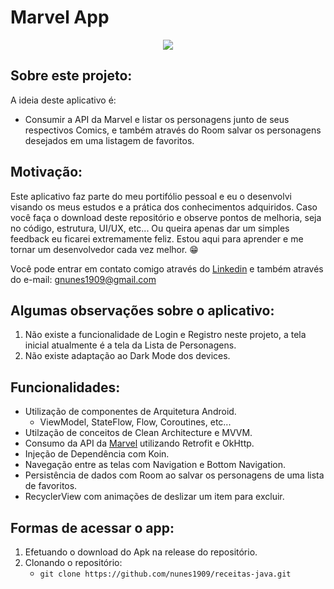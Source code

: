 # Marvel App
<p align="center">
  <img src="https://user-images.githubusercontent.com/80295127/185027406-5e7faf39-0e41-426e-9397-a4bf1fd85062.gif">
</p>

## Sobre este projeto:


<p>A ideia deste aplicativo é: </p>

- Consumir a API da Marvel e listar os personagens junto de seus respectivos Comics, e também através do Room salvar os personagens desejados em uma listagem de favoritos.

## Motivação:
<p>Este aplicativo faz parte do meu portifólio pessoal e eu o desenvolvi visando os meus estudos e a prática dos conhecimentos adquiridos. Caso você faça o download deste repositório e observe pontos de melhoria, seja no código, estrutura, UI/UX, etc... Ou queira apenas dar um simples feedback eu ficarei extremamente feliz. Estou aqui para aprender e me tornar um desenvolvedor cada vez melhor. 😁</p>

<p>Você pode entrar em contato comigo através do <a href="https://www.linkedin.com/in/nunes1909/">Linkedin</a> e também através do e-mail: <a href="mailto:gnunes1909@gmail.com">gnunes1909@gmail.com</a></p>

## Algumas observações sobre o aplicativo:

1. Não existe a funcionalidade de Login e Registro neste projeto, a tela inicial atualmente é a tela da Lista de Personagens.
2. Não existe adaptação ao Dark Mode dos devices.

## Funcionalidades:

- Utilização de componentes de Arquitetura Android.
    - ViewModel, StateFlow, Flow, Coroutines, etc...
- Utilzação de conceitos de Clean Architecture e MVVM.
- Consumo da API da <a href="https://developer.marvel.com/">Marvel</a> utilizando Retrofit e OkHttp. 
- Injeção de Dependência com Koin.
- Navegação entre as telas com Navigation e Bottom Navigation.
- Persistência de dados com Room ao salvar os personagens de uma lista de favoritos.
- RecyclerView com animações de deslizar um item para excluir.

## Formas de acessar o app:
1. Efetuando o download do Apk na release do repositório.
2. Clonando o repositório:
    - ``` git clone https://github.com/nunes1909/receitas-java.git ```
